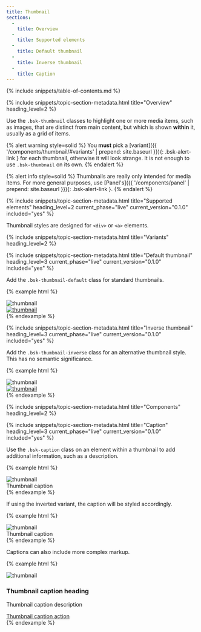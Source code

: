 ```yaml
---
title: Thumbnail
sections:
  -
    title: Overview
  -
    title: Supported elements
  -
    title: Default thumbnail
  -
    title: Inverse thumbnail
  -
    title: Caption
---
```


{% include snippets/table-of-contents.md %}

{% include snippets/topic-section-metadata.html
  title="Overview"
  heading_level=2
%}

Use the `.bsk-thumbnail` classes to highlight one or more media items, such as images, that are distinct from main
content, but which is shown **within** it, usually as a grid of items.

{% alert warning style=solid %}
You **must** pick a [variant]({{ '/components/thumbnail/#variants' | prepend: site.baseurl }}){: .bsk-alert-link }
for each thumbnail, otherwise it will look strange. It is not enough to use `.bsk-thumbnail` on its own.
{% endalert %}

{% alert info style=solid  %}
Thumbnails are really only intended for media items. For more general purposes, use
[Panel's]({{ '/components/panel' | prepend: site.baseurl }}){: .bsk-alert-link }.
{% endalert %}

{% include snippets/topic-section-metadata.html
  title="Supported elements"
  heading_level=2
  current_phase="live"
  current_version="0.1.0"
  included="yes"
%}

Thumbnail styles are designed for <code>&lt;div&gt;</code> or <code>&lt;a&gt;</code> elements.

{% include snippets/topic-section-metadata.html
  title="Variants"
  heading_level=2
%}

{% include snippets/topic-section-metadata.html
  title="Default thumbnail"
  heading_level=3
  current_phase="live"
  current_version="0.1.0"
  included="yes"
%}

Add the `.bsk-thumbnail-default` class for standard thumbnails.

{% example html %}
<div class="bsk-row">
  <div class="bsk-col-12-md-6">
    <div class="bsk-thumbnail bsk-thumbnail-default">
      <img src="https://placeholdit.imgix.net/~text?txtsize=38&txt=Media%20Item&w=400&h=250" alt="thumbnail">
    </div>
  </div>
  <div class="bsk-col-12-md-6">
    <a href="#" class="bsk-thumbnail bsk-thumbnail-default">
      <img src="https://placeholdit.imgix.net/~text?txtsize=38&txt=Media%20Item&w=400&h=250" alt="thumbnail">
    </a>
  </div>
</div>
{% endexample %}

{% include snippets/topic-section-metadata.html
  title="Inverse thumbnail"
  heading_level=3
  current_phase="live"
  current_version="0.1.0"
  included="yes"
%}

Add the `.bsk-thumbnail-inverse` class for an alternative thumbnail style. This has no semantic significance.

{% example html %}
<div class="bsk-row">
  <div class="bsk-col-12-md-6">
    <div class="bsk-thumbnail bsk-thumbnail-inverse">
      <img src="https://placeholdit.imgix.net/~text?txtsize=38&txt=Media%20Item&w=400&h=250" alt="thumbnail">
    </div>
  </div>
  <div class="bsk-col-12-md-6">
    <a href="#" class="bsk-thumbnail bsk-thumbnail-inverse">
      <img src="https://placeholdit.imgix.net/~text?txtsize=38&txt=Media%20Item&w=400&h=250" alt="thumbnail">
    </a>
  </div>
</div>
{% endexample %}

{% include snippets/topic-section-metadata.html
  title="Components"
  heading_level=2
%}

{% include snippets/topic-section-metadata.html
  title="Caption"
  heading_level=3
  current_phase="live"
  current_version="0.1.0"
  included="yes"
%}

Use the `.bsk-caption` class on an element within a thumbnail to add additional information, such as a description.

{% example html %}
<div class="bsk-thumbnail bsk-thumbnail-default">
  <img src="https://placeholdit.imgix.net/~text?txtsize=38&txt=Media%20Item&w=800&h=500" alt="thumbnail">
  <div class="bsk-caption">Thumbnail caption</div>
</div>
{% endexample %}

If using the inverted variant, the caption will be styled accordingly.

{% example html %}
<div class="bsk-thumbnail bsk-thumbnail-inverse">
  <img src="https://placeholdit.imgix.net/~text?txtsize=38&txt=Media%20Item&w=800&h=500" alt="thumbnail">
  <div class="bsk-caption">Thumbnail caption</div>
</div>
{% endexample %}

Captions can also include more complex markup.

{% example html %}
<div class="bsk-thumbnail bsk-thumbnail-default">
  <img src="https://placeholdit.imgix.net/~text?txtsize=38&txt=Media%20Item&w=800&h=500" alt="thumbnail">
  <div class="bsk-caption">
    <h3>Thumbnail caption heading</h3>
    <p>Thumbnail caption description</p>
    <a href="#" class="bsk-btn bsk-btn-primary" role="button">Thumbnail caption action</a>
  </div>
</div>
{% endexample %}
